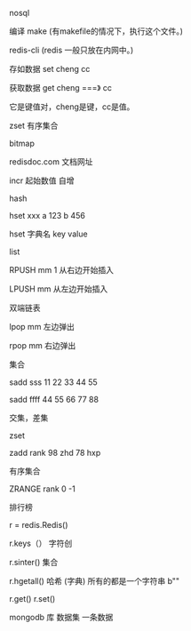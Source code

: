 nosql

编译    make     (有makefile的情况下，执行这个文件。)

redis-cli       (redis 一般只放在内网中。)

存如数据       set  cheng   cc

获取数据         get  cheng     ===》    cc

它是键值对，cheng是键，cc是值。

zset    有序集合

bitmap    

redisdoc.com      文档网址

incr 起始数值   自增

hash

hset    xxx    a  123  b    456      

hset     字典名   key  value

list

RPUSH   mm 1      从右边开始插入

  LPUSH    mm       从左边开始插入

双端链表

lpop mm    左边弹出

rpop mm    右边弹出

集合

sadd    sss 11 22   33  44 55 

sadd   ffff 44 55  66  77  88

交集，差集

zset

zadd  rank  98 zhd  78 hxp 

有序集合

ZRANGE   rank 0 -1

排行榜

r = redis.Redis()

r.keys（） 字符创

r.sinter()     集合

r.hgetall()    哈希    (字典)   所有的都是一个字符串 b""

r.get()       r.set()









mongodb        库          数据集       一条数据



